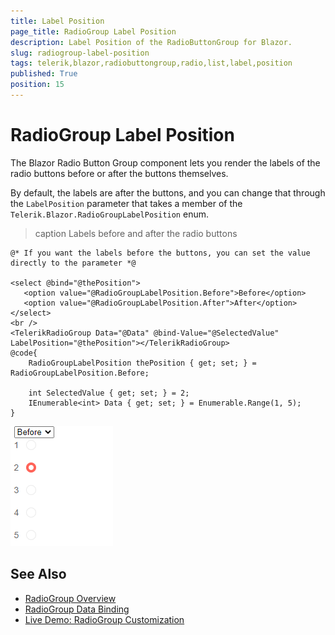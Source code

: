 ```yaml
---
title: Label Position
page_title: RadioGroup Label Position
description: Label Position of the RadioButtonGroup for Blazor.
slug: radiogroup-label-position
tags: telerik,blazor,radiobuttongroup,radio,list,label,position
published: True
position: 15
---
```


# RadioGroup Label Position

The Blazor Radio Button Group component lets you render the labels of the radio buttons before or after the buttons themselves.

By default, the labels are after the buttons, and you can change that through the `LabelPosition` parameter that takes a member of the `Telerik.Blazor.RadioGroupLabelPosition` enum.

>caption Labels before and after the radio buttons

````RAZOR
@* If you want the labels before the buttons, you can set the value directly to the parameter *@

<select @bind="@thePosition">
   <option value="@RadioGroupLabelPosition.Before">Before</option>
   <option value="@RadioGroupLabelPosition.After">After</option>
</select>
<br />
<TelerikRadioGroup Data="@Data" @bind-Value="@SelectedValue" LabelPosition="@thePosition"></TelerikRadioGroup>
@code{
    RadioGroupLabelPosition thePosition { get; set; } = RadioGroupLabelPosition.Before;

    int SelectedValue { get; set; } = 2;
    IEnumerable<int> Data { get; set; } = Enumerable.Range(1, 5);
}
````

![Label Position in the ButtonGroup component](images/radio-group-label-position.gif)


## See Also

* [RadioGroup Overview](slug:radiogroup-overview)
* [RadioGroup Data Binding](slug:radiogroup-databind)
* [Live Demo: RadioGroup Customization](https://demos.telerik.com/blazor-ui/radiogroup/customization)
